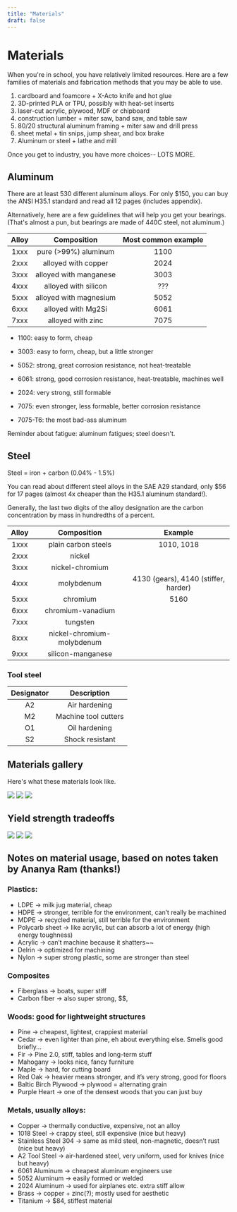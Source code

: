 ```yaml
---
title: "Materials"
draft: false
---
```


# Materials

When you're in school, you have relatively limited resources. Here are a few families of materials and fabrication methods that you may be able to use.

1. cardboard and foamcore + X-Acto knife and hot glue
2. 3D-printed PLA or TPU, possibly with heat-set inserts
3. laser-cut acrylic, plywood, MDF or chipboard
4. construction lumber + miter saw, band saw, and table saw
5. 80/20 structural aluminum framing + miter saw and drill press
6. sheet metal + tin snips, jump shear, and box brake
7. Aluminum or steel + lathe and mill

Once you get to industry, you have more choices-- LOTS MORE.

## Aluminum

There are at least 530 different aluminum alloys. For only $150, you can buy the ANSI H35.1 standard and read all 12 pages (includes appendix).

Alternatively, here are a few guidelines that will help you get your bearings. (That's almost a pun, but bearings are made of 440C steel, not aluminum.)

| Alloy | Composition               | Most common example |
|:-----:|:-------------------------:|:-------------------:|
| 1xxx  | pure (>99%) aluminum      | 1100                |
| 2xxx  | alloyed with copper       | 2024                |
| 3xxx  | alloyed with manganese    | 3003                |
| 4xxx  | alloyed with silicon      | ???                 |
| 5xxx  | alloyed with magnesium    | 5052                |
| 6xxx  | alloyed with Mg2Si        | 6061                |
| 7xxx  | alloyed with zinc         | 7075                |

* 1100: easy to form, cheap
* 3003: easy to form, cheap, but a little stronger

* 5052: strong, great corrosion resistance, not heat-treatable
* 6061: strong, good corrosion resistance, heat-treatable, machines well

* 2024: very strong, still formable
* 7075: even stronger, less formable, better corrosion resistance

* 7075-T6: the most bad-ass aluminum

Reminder about fatigue: aluminum fatigues; steel doesn't.

## Steel

Steel = iron + carbon (0.04% - 1.5%)

You can read about different steel alloys in the SAE A29 standard, only $56 for 17 pages (almost 4x cheaper than the H35.1 aluminum standard!).

Generally, the last two digits of the alloy designation are the carbon concentration by mass in hundredths of a percent.

| Alloy | Composition                | Example                              |
|:-----:|:--------------------------:|:------------------------------------:|
| 1xxx  | plain carbon steels        | 1010, 1018                           |
| 2xxx  | nickel                     |                                      |
| 3xxx  | nickel-chromium            |                                      |
| 4xxx  | molybdenum                 | 4130 (gears), 4140 (stiffer, harder) |
| 5xxx  | chromium                   | 5160                                 |
| 6xxx  | chromium-vanadium          |                                      |
| 7xxx  | tungsten                   |                                      |
| 8xxx  | nickel-chromium-molybdenum |                                      |
| 9xxx  | silicon-manganese          |                                      |

### Tool steel

| Designator | Description          |
|:----------:|:--------------------:|
|     A2     | Air hardening        |
|     M2     | Machine tool cutters |
|     O1     | Oil hardening        |
|     S2     | Shock resistant      |

## Materials gallery

Here's what these materials look like.

![](/img/material-samples-metal.jpg)
![](/img/material-samples-wood.jpg)
![](/img/material-samples-plastic.jpg)

## Yield strength tradeoffs

![](/img/yield-strength.jpg)
![](/img/yield-vs-mass.jpg)
![](/img/yield-vs-cost.jpg)

## Notes on material usage, based on notes taken by Ananya Ram (thanks!)

### Plastics:

* LDPE → milk jug material, cheap
* HDPE → stronger, terrible for the environment, can’t really be machined
* MDPE → recycled material, still terrible for the environment
* Polycarb sheet → like acrylic, but can absorb a lot of energy (high energy toughness)
* Acrylic → can’t machine because it shatters~~
* Delrin → optimized for machining
* Nylon → super strong plastic, some are stronger than steel

### Composites

* Fiberglass → boats, super stiff
* Carbon fiber → also super strong, $$,

### Woods: good for lightweight structures

* Pine → cheapest, lightest, crappiest material
* Cedar → even lighter than pine, eh about everything else. Smells good briefly...
* Fir → Pine 2.0, stiff, tables and long-term stuff
* Mahogany → looks nice, fancy furniture
* Maple → hard, for cutting board
* Red Oak → heavier means stronger, and it’s very strong, good for floors
* Baltic Birch Plywood → plywood = alternating grain
* Purple Heart → one of the densest woods that you can just buy

### Metals, usually alloys:

* Copper → thermally conductive, expensive, not an alloy
* 1018 Steel → crappy steel, still expensive (nice but heavy)
* Stainless Steel 304 → same as mild steel, non-magnetic, doesn’t rust (nice but heavy)
* A2 Tool Steel → air-hardened steel, very uniform, used for knives (nice but heavy)
* 6061 Aluminum → cheapest aluminum engineers use
* 5052 Aluminum → easily formed or welded
* 2024 Aluminum → used for airplanes etc. extra stiff allow
* Brass → copper + zinc(?); mostly used for aesthetic
* Titanium → $84, stiffest material
